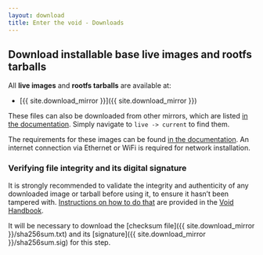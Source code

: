 ```yaml
---
layout: download
title: Enter the void - Downloads
---
```

## Download installable base live images and rootfs tarballs

All **live images** and **rootfs tarballs** are available at:

- [{{ site.download_mirror }}]({{ site.download_mirror }})

These files can also be downloaded from other mirrors, which are listed [in the documentation](https://docs.voidlinux.org/xbps/repositories/mirrors/index.html).
Simply navigate to `live -> current` to find them.

The requirements for these images can be found [in the documentation](https://docs.voidlinux.org/installation/index.html#base-system-requirements).
An internet connection via Ethernet or WiFi is required for network installation.

### Verifying file integrity and its digital signature

It is strongly recommended to validate the integrity and authenticity of any
downloaded image or tarball before using it, to ensure it hasn’t been tampered
with. [Instructions on how to do
that](https://docs.voidlinux.org/installation/index.html#verifying-images)
are provided in the [Void Handbook](https://docs.voidlinux.org/).

It will be necessary to download the [checksum file]({{ site.download_mirror }}/sha256sum.txt)
and its [signature]({{ site.download_mirror }}/sha256sum.sig) for this step.
